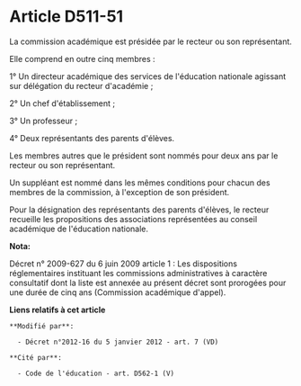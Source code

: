 # Article D511-51

La commission académique est présidée par le recteur ou son représentant. 

Elle comprend en outre cinq membres : 

1° Un             directeur académique des services de l'éducation nationale agissant sur délégation du recteur d'académie ; 

2° Un chef d'établissement ; 

3° Un professeur ; 

4° Deux représentants des parents d'élèves. 

Les membres autres que le président sont nommés pour deux ans par le recteur ou son représentant. 

Un suppléant est nommé dans les mêmes conditions pour chacun des membres de la commission, à l'exception de son président. 

Pour la désignation des représentants des parents d'élèves, le recteur recueille les propositions des associations
représentées au conseil académique de l'éducation nationale.

**Nota:**

Décret n° 2009-627 du 6 juin 2009 article 1 : Les dispositions réglementaires instituant les commissions administratives à
caractère consultatif dont la liste est annexée au présent décret sont prorogées pour une durée de cinq ans (Commission
académique d'appel).

**Liens relatifs à cet article**

	**Modifié par**:

	  - Décret n°2012-16 du 5 janvier 2012 - art. 7 (VD)

	**Cité par**:

	  - Code de l'éducation - art. D562-1 (V)
